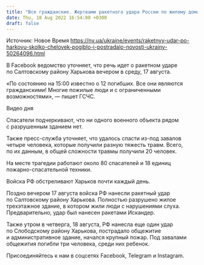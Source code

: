 ```yaml
---
title: "Все гражданские. Жертвами ракетного удара России по жилому дома Харькова стали 12 человек — ГСЧС"
date: Thu, 18 Aug 2022 16:54:00 +0300
draft: false
---
```

Источник: Новое Время https://nv.ua/ukraine/events/raketnyy-udar-po-harkovu-skolko-chelovek-pogiblo-i-postradalo-novosti-ukrainy-50264096.html


В Facebook ведомство уточняет, что речь идет о ракетном ударе по Салтовскому району Харькова вечером в среду, 17 августа. 

«По состоянию на 15:00 известно о 12 погибших. Все они являются гражданскими! Многие пожилые люди и с ограниченными возможностями», — пишет ГСЧС.

 Видео дня   

Спасатели подчеркивают, что ни одного военного объекта рядом с разрушенным зданием нет.

Также пресс-служба уточняет, что удалось спасти из-под завалов четыре человека, которые получили разную тяжесть травм. Всего, по их данным, в общей сложности травмы получили 20 человек. 

На месте трагедии работают около 80 спасателей и 18 единиц пожарно-спасательной техники.

Войска РФ обстреливают Харьков почти каждый день. 

Поздно вечером 17 августа войска РФ нанесли ракетный удар по Салтовскому району Харькова. Полностью разрушено жилое трехэтажное здание, в котором жили люди с нарушениями слуха. Предварительно, удар был нанесен ракетами Искандер. 

Также утром в четверга, 18 августа, РФ нанесла еще один удар по Слободскому району Харькова, пострадало общежитие и административное здание, начался крупный пожар. Под завалами общежития погибли три человека, среди них ребенок.

Присоединяйтесь к нам в соцсетях Facebook, Telegram и Instagram.
